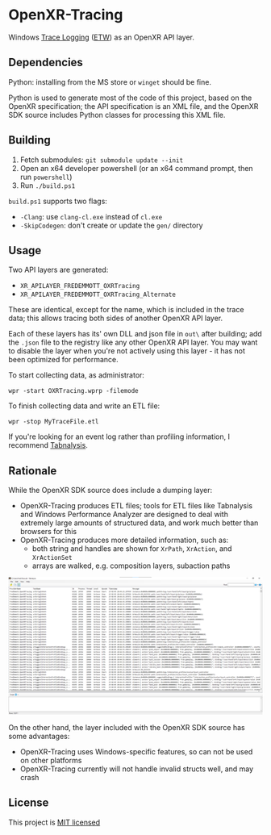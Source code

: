 # OpenXR-Tracing

Windows [Trace Logging] ([ETW]) as an OpenXR API layer.

## Dependencies

Python: installing from the MS store or `winget` should be fine.

Python is used to generate most of the code of this project, based on the OpenXR specification; the API specification is an XML file, and the OpenXR SDK source includes Python classes for processing this XML file.

## Building

1. Fetch submodules: `git submodule update --init`
2. Open an x64 developer powershell (or an x64 command prompt, then run `powershell`)
3. Run `./build.ps1`

`build.ps1` supports two flags:
- `-Clang`: use `clang-cl.exe` instead of `cl.exe`
- `-SkipCodegen`: don't create or update the `gen/` directory

## Usage

Two API layers are generated:
- `XR_APILAYER_FREDEMMOTT_OXRTracing`
- `XR_APILAYER_FREDEMMOTT_OXRTracing_Alternate`

These are identical, except for the name, which is included in the trace data; this allows tracing both sides of another OpenXR API layer.

Each of these layers has its' own DLL and json file in `out\` after building; add the `.json` file to the registry like any other OpenXR API layer. You may want to disable the layer when you're not actively using this layer - it has not been optimized for performance.

To start collecting data, as administrator:

    wpr -start OXRTracing.wprp -filemode

To finish collecting data and write an ETL file:

    wpr -stop MyTraceFile.etl

If you're looking for an event log rather than profiling information, I recommend [Tabnalysis].

## Rationale

While the OpenXR SDK source does include a dumping layer:

- OpenXR-Tracing produces ETL files; tools for ETL files like Tabnalysis and Windows Performance Analyzer are designed to deal with extremely large amounts of structured data, and work much better than browsers for this
- OpenXR-Tracing produces more detailed information, such as:
  - both string and handles are shown for `XrPath`, `XrAction`, and `XrActionSet`
  - arrays are walked, e.g. composition layers, subaction paths

![example output from hello_xr.exe](screenshot.png)

On the other hand, the layer included with the OpenXR SDK source has some advantages:

- OpenXR-Tracing uses Windows-specific features, so can not be used on other platforms
- OpenXR-Tracing currently will not handle invalid structs well, and may crash

## License

This project is [MIT licensed](LICENSE)

[Trace Logging]: https://learn.microsoft.com/en-us/windows/win32/tracelogging/trace-logging-portal
[ETW]: https://learn.microsoft.com/en-us/windows/win32/etw/about-event-tracing
[Tabnalysis]: https://apps.microsoft.com/store/detail/tabnalysis/9NQLK2M4RP4J


